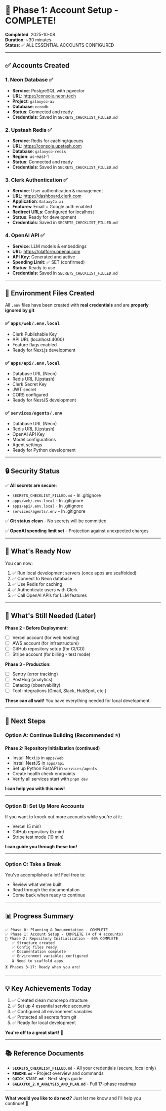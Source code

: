 # 🎉 Phase 1: Account Setup - COMPLETE!

**Completed**: 2025-10-08  
**Duration**: ~30 minutes  
**Status**: ✅ ALL ESSENTIAL ACCOUNTS CONFIGURED

---

## ✅ Accounts Created

### 1. Neon Database ✅
- **Service**: PostgreSQL with pgvector
- **URL**: https://console.neon.tech
- **Project**: `galaxyco-ai`
- **Database**: `neondb`
- **Status**: Connected and ready
- **Credentials**: Saved in `SECRETS_CHECKLIST_FILLED.md`

### 2. Upstash Redis ✅
- **Service**: Redis for caching/queues
- **URL**: https://console.upstash.com
- **Database**: `galaxyco-redis`
- **Region**: us-east-1
- **Status**: Connected and ready
- **Credentials**: Saved in `SECRETS_CHECKLIST_FILLED.md`

### 3. Clerk Authentication ✅
- **Service**: User authentication & management
- **URL**: https://dashboard.clerk.com
- **Application**: `GalaxyCo.ai`
- **Features**: Email + Google auth enabled
- **Redirect URLs**: Configured for localhost
- **Status**: Ready for development
- **Credentials**: Saved in `SECRETS_CHECKLIST_FILLED.md`

### 4. OpenAI API ✅
- **Service**: LLM models & embeddings
- **URL**: https://platform.openai.com
- **API Key**: Generated and active
- **Spending Limit**: ✅ SET (confirmed)
- **Status**: Ready to use
- **Credentials**: Saved in `SECRETS_CHECKLIST_FILLED.md`

---

## 📁 Environment Files Created

All `.env` files have been created with **real credentials** and are **properly ignored by git**:

### ✅ `apps/web/.env.local`
- Clerk Publishable Key
- API URL (localhost:4000)
- Feature flags enabled
- Ready for Next.js development

### ✅ `apps/api/.env.local`
- Database URL (Neon)
- Redis URL (Upstash)
- Clerk Secret Key
- JWT secret
- CORS configured
- Ready for NestJS development

### ✅ `services/agents/.env`
- Database URL (Neon)
- Redis URL (Upstash)
- OpenAI API Key
- Model configurations
- Agent settings
- Ready for Python development

---

## 🔒 Security Status

✅ **All secrets are secure**:
- `SECRETS_CHECKLIST_FILLED.md` - In .gitignore
- `apps/web/.env.local` - In .gitignore
- `apps/api/.env.local` - In .gitignore
- `services/agents/.env` - In .gitignore

✅ **Git status clean** - No secrets will be committed

✅ **OpenAI spending limit set** - Protection against unexpected charges

---

## 🎯 What's Ready Now

You can now:
1. ✅ Run local development servers (once apps are scaffolded)
2. ✅ Connect to Neon database
3. ✅ Use Redis for caching
4. ✅ Authenticate users with Clerk
5. ✅ Call OpenAI APIs for LLM features

---

## 📝 What's Still Needed (Later)

**Phase 2 - Before Deployment**:
- [ ] Vercel account (for web hosting)
- [ ] AWS account (for infrastructure)
- [ ] GitHub repository setup (for CI/CD)
- [ ] Stripe account (for billing - test mode)

**Phase 3 - Production**:
- [ ] Sentry (error tracking)
- [ ] PostHog (analytics)
- [ ] Datadog (observability)
- [ ] Tool integrations (Gmail, Slack, HubSpot, etc.)

**These can all wait!** You have everything needed for local development.

---

## 🚀 Next Steps

### Option A: Continue Building (Recommended ⭐)

**Phase 2: Repository Initialization (continued)**
- Install Next.js in `apps/web`
- Install NestJS in `apps/api`
- Set up Python FastAPI in `services/agents`
- Create health check endpoints
- Verify all services start with `pnpm dev`

**I can help you with this now!**

---

### Option B: Set Up More Accounts

If you want to knock out more accounts while you're at it:
- Vercel (5 min)
- GitHub repository (5 min)
- Stripe test mode (10 min)

**I can guide you through these too!**

---

### Option C: Take a Break

You've accomplished a lot! Feel free to:
- Review what we've built
- Read through the documentation
- Come back when ready to continue

---

## 📊 Progress Summary

```
✅ Phase 0: Planning & Documentation - COMPLETE
✅ Phase 1: Account Setup - COMPLETE (4 of 4 accounts)
🔄 Phase 2: Repository Initialization - 60% COMPLETE
   ✅ Structure created
   ✅ Config files ready
   ✅ Documentation complete
   ✅ Environment variables configured
   ⏳ Need to scaffold apps
⏳ Phases 3-17: Ready when you are!
```

---

## 💡 Key Achievements Today

1. ✅ Created clean monorepo structure
2. ✅ Set up 4 essential service accounts
3. ✅ Configured all environment variables
4. ✅ Protected all secrets from git
5. ✅ Ready for local development

**You're off to a great start!** 🚀

---

## 📚 Reference Documents

- **`SECRETS_CHECKLIST_FILLED.md`** - All your credentials (secure, local only)
- **`README.md`** - Project overview and commands
- **`QUICK_START.md`** - Next steps guide
- **`GALAXYCO_2.0_ANALYSIS_AND_PLAN.md`** - Full 17-phase roadmap

---

**What would you like to do next?** Just let me know and I'll help you continue! 🎯
